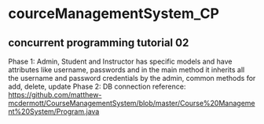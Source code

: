 # courceManagementSystem_CP
## concurrent programming tutorial 02
Phase 1: Admin, Student and Instructor has specific models and have attributes like username, passwords and in the main method it inherits all the username and password credentials by the admin, common methods for add, delete, update Phase 2: DB connection 
reference: https://github.com/matthew-mcdermott/CourseManagementSystem/blob/master/Course%20Management%20System/Program.java
